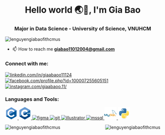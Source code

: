 <h1 align="center">Hello world 🌏👋, I'm Gia Bao</h1>
<h3 align="center">Major in Data Science - University of Science, VNUHCM</h3>
<img align="right" alt=""Coding width="200" src="https://instagram.fsgn21-1.fna.fbcdn.net/v/t51.29350-15/475584174_9602646119760143_4408093960893725017_n.jpg?stp=dst-jpg_e35_tt6&efg=eyJ2ZW5jb2RlX3RhZyI6ImltYWdlX3VybGdlbi4xNDQweDE0NDAuc2RyLmYyOTM1MC5kZWZhdWx0X2ltYWdlIn0&_nc_ht=instagram.fsgn21-1.fna.fbcdn.net&_nc_cat=111&_nc_oc=Q6cZ2AEjFlkmGA7cJ49U5PWYM_nIwll8C2pb_xL0_F6U6TEkpjQShTe8ReliWbsIuB3VhG63pj6HuQtE41cpVyu_PvFm&_nc_ohc=TBfAgwWIGPcQ7kNvgH2mrQz&_nc_gid=f5c7873a466f4b90931dcc460552505d&edm=AP4sbd4BAAAA&ccb=7-5&ig_cache_key=MzU1NTYyMTQ1Mzk0NzUxODEwNQ%3D%3D.3-ccb7-5&oh=00_AYCPT5lihR9457rHmAtGUKHB4hTjFWa7IX9GevxUqcn_og&oe=67C4C589&_nc_sid=7a9f4b" />

<p align="left"> <img src="https://komarev.com/ghpvc/?username=lenguyengiabaofithcmus&label=Profile%20views&color=0e75b6&style=flat" alt="lenguyengiabaofithcmus" /> </p>

- 📫 How to reach me **giabao11012004@gmail.com**

<h3 align="left">Connect with me:</h3>
<p align="left">
<a href="https://linkedin.com/in/giaabaoo11124" target="blank"><img align="center" src="https://raw.githubusercontent.com/rahuldkjain/github-profile-readme-generator/master/src/images/icons/Social/linked-in-alt.svg" alt="linkedin.com/in/giaabaoo11124" height="30" width="40" /></a>
<a href="https://fb.com/profile.php?id=100007255605151" target="blank"><img align="center" src="https://raw.githubusercontent.com/rahuldkjain/github-profile-readme-generator/master/src/images/icons/Social/facebook.svg" alt="facebook.com/profile.php?id=100007255605151" height="30" width="40" /></a>
<a href="https://instagram.com/giaabaoo.11/" target="blank"><img align="center" src="https://raw.githubusercontent.com/rahuldkjain/github-profile-readme-generator/master/src/images/icons/Social/instagram.svg" alt="instagram.com/giaabaoo.11/" height="30" width="40" /></a>
</p>

<h3 align="left">Languages and Tools:</h3>
<p align="left"> <a href="https://www.cprogramming.com/" target="_blank" rel="noreferrer"> <img src="https://raw.githubusercontent.com/devicons/devicon/master/icons/c/c-original.svg" alt="c" width="40" height="40"/> </a> <a href="https://www.w3schools.com/cpp/" target="_blank" rel="noreferrer"> <img src="https://raw.githubusercontent.com/devicons/devicon/master/icons/cplusplus/cplusplus-original.svg" alt="cplusplus" width="40" height="40"/> </a> <a href="https://www.figma.com/" target="_blank" rel="noreferrer"> <img src="https://www.vectorlogo.zone/logos/figma/figma-icon.svg" alt="figma" width="40" height="40"/> </a> <a href="https://git-scm.com/" target="_blank" rel="noreferrer"> <img src="https://www.vectorlogo.zone/logos/git-scm/git-scm-icon.svg" alt="git" width="40" height="40"/> </a> <a href="https://www.adobe.com/in/products/illustrator.html" target="_blank" rel="noreferrer"> <img src="https://www.vectorlogo.zone/logos/adobe_illustrator/adobe_illustrator-icon.svg" alt="illustrator" width="40" height="40"/> </a> <a href="https://www.microsoft.com/en-us/sql-server" target="_blank" rel="noreferrer"> <img src="https://www.svgrepo.com/show/303229/microsoft-sql-server-logo.svg" alt="mssql" width="40" height="40"/> </a> <a href="https://www.mysql.com/" target="_blank" rel="noreferrer"> <img src="https://raw.githubusercontent.com/devicons/devicon/master/icons/mysql/mysql-original-wordmark.svg" alt="mysql" width="40" height="40"/> </a> <a href="https://www.python.org" target="_blank" rel="noreferrer"> <img src="https://raw.githubusercontent.com/devicons/devicon/master/icons/python/python-original.svg" alt="python" width="40" height="40"/> </a> </p>

<p><img align="left" src="https://github-readme-stats.vercel.app/api/top-langs?username=lenguyengiabaofithcmus&show_icons=true&theme=tokyonight&locale=en&layout=compact" alt="lenguyengiabaofithcmus" /></p>

<p>&nbsp;<img align="right" src="https://github-readme-stats.vercel.app/api?username=lenguyengiabaofithcmus&show_icons=true&theme=tokyonight&locale=en" alt="lenguyengiabaofithcmus" /></p>

